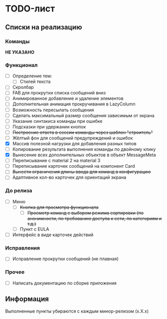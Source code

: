 # TODO-лист

## Списки на реализацию

### Команды

__НЕ УКАЗАНО__

### Функционал

- [ ] Определение тем:
  - [ ] Стилей текста
- [ ] Скролбар
- [ ] FAB для прокрутки списка сообщений вниз
- [ ] Анимированное добавление и удаление элементов
- [ ] Дополнительная анимация прокручивания в LazyColumn
- [ ] Возможность пересылать сообщения
- [ ] Сделать максимальный размер сообщения зависимым от экрана
- [ ] Указание синтакиса команды при ошибке
- [ ] Подсказки при удержании кнопок
- [ ] ~~Построение ответа в сессии команды через шаблон "строитель"~~
- [ ] Жёлтый фон для сообщений предупреждений и ошибок
- [x] Массив полезной нагрузки для добавления разных типов
- [ ] Копирование результата выполнения команды по двойному клику
- [x] Вынесение всех дополнительных объектов в объект MessageMeta
- [ ] Переписывание с material 2 на material 3
- [ ] Переписывание карточек сообщений на компонент Card
- [ ] ~~Вынести ограничения длины ввода для команд в конфигурацию~~
- [ ] Адаптивное кол-во карточек для ориентаций экрана

### До релиза

- [ ] Меню
  - [ ] ~~Кнопка для просмотра функционала~~
    - [ ] ~~Просмотр команд с выбором режима сортировки (по анонимности, по требованию доступа к сети, по категориям и т.д.)~~
  - [ ] Пункт с EULA
- [ ] Интерфейс в виде карточек действий

### Исправления

- [ ] Исправление прокрутки сообщений (не плавная)

### Прочее

- [ ] Написать документацию по сборке приложения

## Информация

Выполненные пункты убираются с каждым минор-релизом (x.X.x)